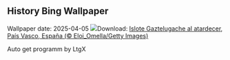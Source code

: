 ## History Bing Wallpaper
Wallpaper date: 2025-04-05
![](https://www.bing.com/th?id=OHR.GaztelugatxeSunset_ES-ES7893865924_UHD.jpg&w=1000)Download: [Islote Gaztelugache al atardecer, País Vasco, España (© Eloi_Omella/Getty Images)](https://www.bing.com/th?id=OHR.GaztelugatxeSunset_ES-ES7893865924_UHD.jpg)

Auto get programm by LtgX
